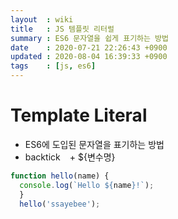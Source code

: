 ```yaml
---
layout  : wiki
title   : JS 템플릿 리터럴
summary : ES6 문자열을 쉽게 표기하는 방법
date    : 2020-07-21 22:26:43 +0900
updated : 2020-08-04 16:39:33 +0900
tags    : [js, es6]
---
```


# Template Literal

- ES6에 도입된 문자열을 표기하는 방법
- backtick ` ` + ${변수명}

```jsx
function hello(name) {
  console.log(`Hello ${name}!`);
  }
  hello('ssayebee');
```
